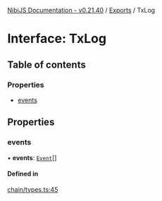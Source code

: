 [NibiJS Documentation - v0.21.40](../intro.md) / [Exports](../modules.md) / TxLog

# Interface: TxLog

## Table of contents

### Properties

- [events](TxLog.md#events)

## Properties

### events

• **events**: [`Event`](Event.md)[]

#### Defined in

[chain/types.ts:45](https://github.com/NibiruChain/ts-sdk/blob/6ab8616/packages/nibijs/src/chain/types.ts#L45)
